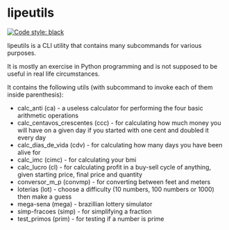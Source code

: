 # lipeutils

[![Code style: black](https://img.shields.io/badge/code%20style-black-000000.svg)](https://github.com/psf/black)

lipeutils is a CLI utility that contains many subcommands for various purposes.

It is mostly an exercise in Python programming and is not supposed to be useful in real life circumstances.

It contains the following utils (with subcommand to invoke each of them inside parenthesis):
- calc_anti (ca) - a useless calculator for performing the four basic arithmetic operations
- calc_centavos_crescentes (ccc) - for calculating how much money you will have on a given day if you started with one cent and doubled it every day
- calc_dias_de_vida (cdv) - for calculating how many days you have been alive for
- calc_imc (cimc) - for calculating your bmi
- calc_lucro (cl) - for calculating profit in a buy-sell cycle of anything, given starting price, final price and quantity
- conversor_m_p (convmp) - for converting between feet and meters
- loterias (lot) - choose a difficulty (10 numbers, 100 numbers or 1000) then make a guess
- mega-sena (mega) - brazillian lottery simulator
- simp-fracoes (simp) - for simplifying a fraction
- test_primos (prim) - for testing if a number is prime
